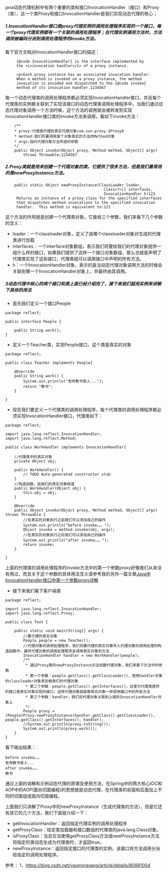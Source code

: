 java动态代理机制中有两个重要的类和接口InvocationHandler（接口）和Proxy（类），这一个类Proxy和接口InvocationHandler是我们实现动态代理的核心；

##### 1.InvocationHandler接口是proxy代理实例的调用处理程序实现的一个接口，每一个proxy代理实例都有一个关联的调用处理程序；在代理实例调用方法时，方法调用被编码分派到调用处理程序的invoke方法。

看下官方文档对InvocationHandler接口的描述：

```
     {@code InvocationHandler} is the interface implemented by
     the <i>invocation handler</i> of a proxy instance.

     <p>Each proxy instance has an associated invocation handler.
     When a method is invoked on a proxy instance, the method
     invocation is encoded and dispatched to the {@code invoke}
     method of its invocation handler.1234567
```

每一个动态代理类的调用处理程序都必须实现InvocationHandler接口，并且每个代理类的实例都关联到了实现该接口的动态代理类调用处理程序中，当我们通过动态代理对象调用一个方法时候，这个方法的调用就会被转发到实现InvocationHandler接口类的invoke方法来调用，看如下invoke方法：

```
    /**
    * proxy:代理类代理的真实代理对象com.sun.proxy.$Proxy0
    * method:我们所要调用某个对象真实的方法的Method对象
    * args:指代代理对象方法传递的参数
    */
    public Object invoke(Object proxy, Method method, Object[] args)
        throws Throwable;1234567
```

##### 2.Proxy类就是用来创建一个代理对象的类，它提供了很多方法，但是我们最常用的是newProxyInstance方法。

```
    public static Object newProxyInstance(ClassLoader loader, 
                                            Class<?>[] interfaces, 
                                            InvocationHandler h)123
     Returns an instance of a proxy class for the specified interfaces
     that dispatches method invocations to the specified invocation
     handler.  This method is equivalent to:123
```

这个方法的作用就是创建一个代理类对象，它接收三个参数，我们来看下几个参数的含义：

- loader：一个classloader对象，定义了由哪个classloader对象对生成的代理类进行加载
- interfaces：一个interface对象数组，表示我们将要给我们的代理对象提供一组什么样的接口，如果我们提供了这样一个接口对象数组，那么也就是声明了代理类实现了这些接口，代理类就可以调用接口中声明的所有方法。
- h：一个InvocationHandler对象，表示的是当动态代理对象调用方法的时候会关联到哪一个InvocationHandler对象上，并最终由其调用。

##### 3动态代理中核心的两个接口和类上面已经介绍完了，接下来我们就用实例来讲解下具体的用法

- 首先我们定义一个接口People

```
package reflect;

public interface People {

    public String work();
}
```

- 定义一个Teacher类，实现People接口，这个类是真实的对象

```
package reflect;

public class Teacher implements People{

    @Override
    public String work() {
        System.out.println("老师教书育人...");
        return "教书";
    }

}
```

- 现在我们要定义一个代理类的调用处理程序，每个代理类的调用处理程序都必须实现InvocationHandler接口，代理类如下：

```
package reflect;

import java.lang.reflect.InvocationHandler;
import java.lang.reflect.Method;

public class WorkHandler implements InvocationHandler{

    //代理类中的真实对象  
    private Object obj;

    public WorkHandler() {
        // TODO Auto-generated constructor stub
    }
    //构造函数，给我们的真实对象赋值
    public WorkHandler(Object obj) {
        this.obj = obj;
    }

    @Override
    public Object invoke(Object proxy, Method method, Object[] args) throws Throwable {
        //在真实的对象执行之前我们可以添加自己的操作
        System.out.println("before invoke。。。");
        Object invoke = method.invoke(obj, args);
        //在真实的对象执行之后我们可以添加自己的操作
        System.out.println("after invoke。。。");
        return invoke;
    }

}
```

上面的代理类的调用处理程序的invoke方法中的第一个参数proxy好像我们从来没有用过，而且关于这个参数的具体用法含义请参考我的另外一篇文章[Java中InvocationHandler接口中第一个参数proxy详解](https://blog.csdn.net/yaomingyang/article/details/81040390)

- 接下来我们看下客户端类

```
package reflect;

import java.lang.reflect.InvocationHandler;
import java.lang.reflect.Proxy;

public class Test {

    public static void main(String[] args) {
        //要代理的真实对象
        People people = new Teacher();
        //代理对象的调用处理程序，我们将要代理的真实对象传入代理对象的调用处理的构造函数中，最终代理对象的调用处理程序会调用真实对象的方法
        InvocationHandler handler = new WorkHandler(people);
        /**
         * 通过Proxy类的newProxyInstance方法创建代理对象，我们来看下方法中的参数
         * 第一个参数：people.getClass().getClassLoader()，使用handler对象的classloader对象来加载我们的代理对象
         * 第二个参数：people.getClass().getInterfaces()，这里为代理类提供的接口是真实对象实现的接口，这样代理对象就能像真实对象一样调用接口中的所有方法
         * 第三个参数：handler，我们将代理对象关联到上面的InvocationHandler对象上
         */
        People proxy = (People)Proxy.newProxyInstance(handler.getClass().getClassLoader(), people.getClass().getInterfaces(), handler);
        //System.out.println(proxy.toString());
        System.out.println(proxy.work());
    }
}
```

看下输出结果：

```
before invoke。。。
老师教书育人...
after invoke。。。
教书
```

通过上面的讲解和示例动态代理的原理及使用方法，在Spring中的两大核心IOC和AOP中的AOP(面向切面编程)的思想就是动态代理，在代理类的前面和后面加上不同的切面组成面向切面编程。

上面我们只讲解了Proxy中的newProxyInstance（生成代理类的方法），但是它还有其它的几个方法，我们下面就介绍一下：

- getInvocationHandler：返回指定代理实例的调用处理程序
- getProxyClass：给定类加载器和接口数组的代理类的java.lang.Class对象。
- isProxyClass：当且仅当使用getProxyClass方法或newProxyInstance方法将指定的类动态生成为代理类时，才返回true。
- newProxyInstance：返回指定接口的代理类的实例，该接口将方法调用分派给指定的调用处理程序。


参考：
1、https://blog.csdn.net/yaomingyang/article/details/80981004